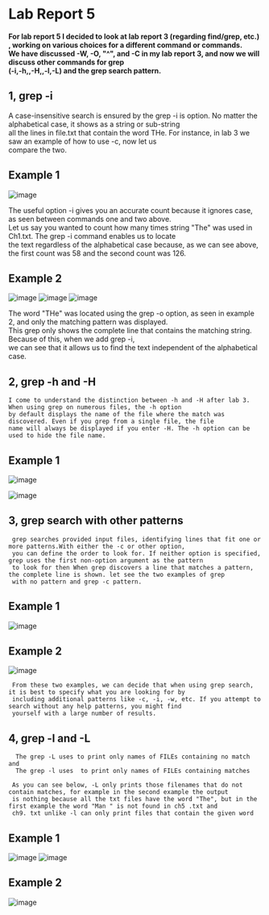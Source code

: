 # Lab Report 5
**For lab report 5 I decided to look at lab report 3 (regarding find/grep, etc.) , working on various 
choices for a different command or commands.**  
**We have discussed -W, -O, "^", and -C in my lab report 3, and now we will discuss other commands for grep   
  (-i,-h,,-H,,-l,-L) and the grep search pattern.**

## 1, grep -i
  A case-insensitive search is ensured by the grep -i is option. No matter the alphabetical case, it shows as a string or sub-string   
  all the lines in file.txt that contain the word THe. For instance, in lab 3 we saw an example of how to use -c, now let us  
  compare the two.  

##        Example 1
  ![image](https://user-images.githubusercontent.com/122564368/224576059-1320292a-3a3a-476a-aef7-42a03b73546d.png)
  
  The useful option -i gives you an accurate count because it ignores case, as seen between commands one and two above.  
  Let us say you wanted to count how many times string "The" was used in Ch1.txt. The grep -i command enables us to locate  
  the text regardless of the alphabetical case because, as we can see above, the first count was 58 and the second count was 126.

##        Example 2
![image](https://user-images.githubusercontent.com/122564368/224576488-1e449427-6598-4b83-8a39-f40e9a0942e1.png)
![image](https://user-images.githubusercontent.com/122564368/224576512-1d03e48a-dd50-4c3b-81c4-a9d310d21d76.png)
![image](https://user-images.githubusercontent.com/122564368/224576559-32880b95-f1f0-4eca-9562-d2ed40e763f8.png)
 
The word "THe" was located using the grep -o option, as seen in example 2, and only the matching pattern was displayed.   
This grep only shows the complete line that contains the matching string. Because of this, when we add grep -i,   
we can see that it allows us to find the text independent of the alphabetical case.   

## 2, grep -h and -H
    I come to understand the distinction between -h and -H after lab 3. When using grep on numerous files, the -h option   
    by default displays the name of the file where the match was discovered. Even if you grep from a single file, the file   
    name will always be displayed if you enter -H. The -h option can be used to hide the file name.

##        Example 1
![image](https://user-images.githubusercontent.com/122564368/224578564-c64855a8-aff1-4605-82e9-afc3239c08a5.png)


![image](https://user-images.githubusercontent.com/122564368/224578584-9eb1e088-c740-4fc2-a75f-5f787a416526.png)

## 3, grep search with other patterns 
     grep searches provided input files, identifying lines that fit one or more patterns.With either the -c or other option,   
     you can define the order to look for. If neither option is specified, grep uses the first non-option argument as the pattern   
     to look for then When grep discovers a line that matches a pattern, the complete line is shown. let see the two examples of grep  
     with no pattern and grep -c pattern. 

##        Example 1  
 ![image](https://user-images.githubusercontent.com/122564368/224580897-f1ee5a4a-ef44-4f55-902d-8c58ef96fa1b.png)

##        Example 2
 ![image](https://user-images.githubusercontent.com/122564368/224580934-492aa626-78c4-4fbe-af34-7c7a304392d9.png)
 
     From these two examples, we can decide that when using grep search, it is best to specify what you are looking for by   
     including additional patterns like -c, -i, -w, etc. If you attempt to search without any help patterns, you might find   
     yourself with a large number of results. 
   
## 4, grep -l and -L  
 
      The grep -L uses to print only names of FILEs containing no match and   
      The grep -l uses  to print only names of FILEs containing matches
      
     As you can see below, -L only prints those filenames that do not contain matches, for example in the second example the output  
     is nothing because all the txt files have the word "The", but in the first example the word "Man " is not found in ch5 .txt and   
     ch9. txt unlike -l can only print files that contain the given word  
     
##        Example 1
![image](https://user-images.githubusercontent.com/122564368/224582307-b061bc6c-19e4-4d9f-8c13-b5a7666b425f.png)
![image](https://user-images.githubusercontent.com/122564368/224582344-2bf41700-e951-4605-88c3-1954644bc13c.png)

##        Example 2
![image](https://user-images.githubusercontent.com/122564368/224582401-17cd99c9-46cc-417e-8a41-4132892217cf.png)














 
  

 

